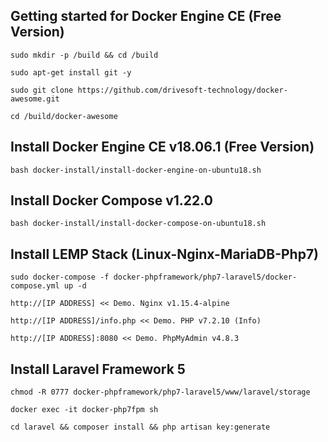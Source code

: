 Getting started for Docker Engine CE (Free Version)
---------------------------------------------------

```
sudo mkdir -p /build && cd /build

sudo apt-get install git -y

sudo git clone https://github.com/drivesoft-technology/docker-awesome.git

cd /build/docker-awesome
```


Install Docker Engine CE v18.06.1 (Free Version)
---------------------------------------------------

```
bash docker-install/install-docker-engine-on-ubuntu18.sh
```


Install Docker Compose v1.22.0
---------------------------------------------------

```
bash docker-install/install-docker-compose-on-ubuntu18.sh
```


Install LEMP Stack (Linux-Nginx-MariaDB-Php7)
---------------------------------------------------

```
sudo docker-compose -f docker-phpframework/php7-laravel5/docker-compose.yml up -d
```

```
http://[IP ADDRESS] << Demo. Nginx v1.15.4-alpine

http://[IP ADDRESS]/info.php << Demo. PHP v7.2.10 (Info) 

http://[IP ADDRESS]:8080 << Demo. PhpMyAdmin v4.8.3
```


Install Laravel Framework 5
---------------------------------------------------

```
chmod -R 0777 docker-phpframework/php7-laravel5/www/laravel/storage

docker exec -it docker-php7fpm sh 

cd laravel && composer install && php artisan key:generate
```